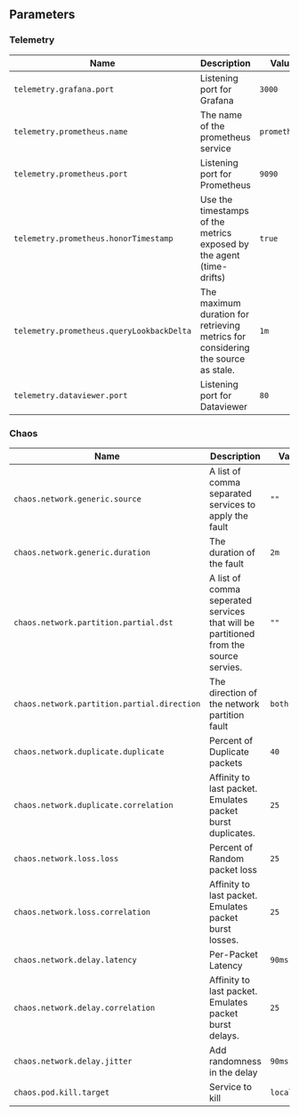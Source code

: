 ## Parameters

### Telemetry

| Name                                      | Description                                                                      | Value        |
| ----------------------------------------- | -------------------------------------------------------------------------------- | ------------ |
| `telemetry.grafana.port`                  | Listening port for Grafana                                                       | `3000`       |
| `telemetry.prometheus.name`               | The name of the prometheus service                                               | `prometheus` |
| `telemetry.prometheus.port`               | Listening port for Prometheus                                                    | `9090`       |
| `telemetry.prometheus.honorTimestamp`     | Use the timestamps of the metrics exposed by the agent (time-drifts)             | `true`       |
| `telemetry.prometheus.queryLookbackDelta` | The maximum duration for retrieving metrics for considering the source as stale. | `1m`         |
| `telemetry.dataviewer.port`                | Listening port for Dataviewer                                                     | `80`         |


### Chaos

| Name                                        | Description                                                                          | Value       |
| ------------------------------------------- | ------------------------------------------------------------------------------------ | ----------- |
| `chaos.network.generic.source`              | A list of comma separated services to apply the fault                                | `""`        |
| `chaos.network.generic.duration`            | The duration of the fault                                                            | `2m`        |
| `chaos.network.partition.partial.dst`       | A list of comma seperated services that will be partitioned from the source servies. | `""`        |
| `chaos.network.partition.partial.direction` | The direction of the network partition fault                                         | `both`      |
| `chaos.network.duplicate.duplicate`         | Percent of Duplicate packets                                                         | `40`        |
| `chaos.network.duplicate.correlation`       | Affinity to last packet. Emulates packet burst duplicates.                           | `25`        |
| `chaos.network.loss.loss`                   | Percent of Random packet loss                                                        | `25`        |
| `chaos.network.loss.correlation`            | Affinity to last packet. Emulates packet burst losses.                               | `25`        |
| `chaos.network.delay.latency`               | Per-Packet Latency                                                                   | `90ms`      |
| `chaos.network.delay.correlation`           | Affinity to last packet. Emulates packet burst delays.                               | `25`        |
| `chaos.network.delay.jitter`                | Add randomness in the delay                                                          | `90ms`      |
| `chaos.pod.kill.target`                     | Service to kill                                                                      | `localhost` |


